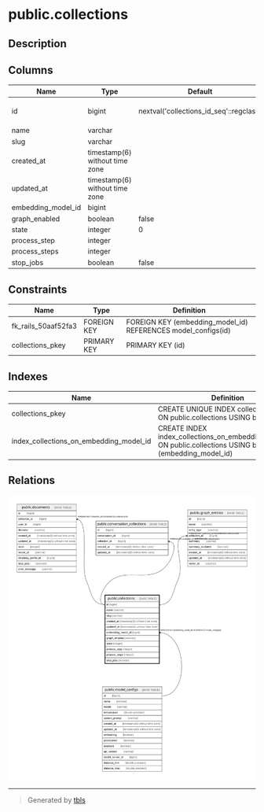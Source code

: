 # public.collections

## Description

## Columns

| Name | Type | Default | Nullable | Children | Parents | Comment |
| ---- | ---- | ------- | -------- | -------- | ------- | ------- |
| id | bigint | nextval('collections_id_seq'::regclass) | false | [public.documents](public.documents.md) [public.conversation_collections](public.conversation_collections.md) [public.graph_entities](public.graph_entities.md) |  |  |
| name | varchar |  | true |  |  |  |
| slug | varchar |  | true |  |  |  |
| created_at | timestamp(6) without time zone |  | false |  |  |  |
| updated_at | timestamp(6) without time zone |  | false |  |  |  |
| embedding_model_id | bigint |  | false |  | [public.model_configs](public.model_configs.md) |  |
| graph_enabled | boolean | false | true |  |  |  |
| state | integer | 0 | true |  |  |  |
| process_step | integer |  | true |  |  |  |
| process_steps | integer |  | true |  |  |  |
| stop_jobs | boolean | false | true |  |  |  |

## Constraints

| Name | Type | Definition |
| ---- | ---- | ---------- |
| fk_rails_50aaf52fa3 | FOREIGN KEY | FOREIGN KEY (embedding_model_id) REFERENCES model_configs(id) |
| collections_pkey | PRIMARY KEY | PRIMARY KEY (id) |

## Indexes

| Name | Definition |
| ---- | ---------- |
| collections_pkey | CREATE UNIQUE INDEX collections_pkey ON public.collections USING btree (id) |
| index_collections_on_embedding_model_id | CREATE INDEX index_collections_on_embedding_model_id ON public.collections USING btree (embedding_model_id) |

## Relations

![er](public.collections.svg)

---

> Generated by [tbls](https://github.com/k1LoW/tbls)
